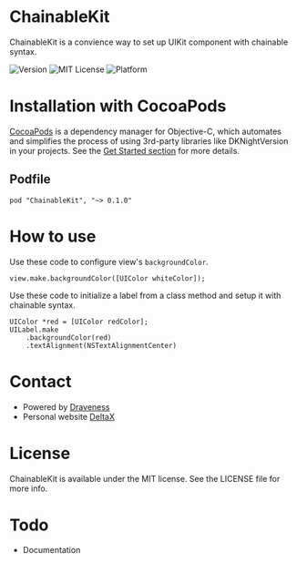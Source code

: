# ChainableKit
ChainableKit is a convience way to set up UIKit component with chainable syntax.

![Version](https://img.shields.io/badge/Pod-%20v0.1.0%20-or.svg)
![MIT License](https://img.shields.io/github/license/mashape/apistatus.svg)
![Platform](https://img.shields.io/badge/platform-%20iOS%20-lightgrey.svg)

# Installation with CocoaPods

[CocoaPods](https://cocoapods.org/) is a dependency manager for Objective-C, which automates and simplifies the process of using 3rd-party libraries like DKNightVersion in your projects. See the [Get Started section](https://cocoapods.org/#get_started) for more details.

## Podfile

```
pod "ChainableKit", "~> 0.1.0"
```

# How to use

Use these code to configure view's `backgroundColor`.

```objc
view.make.backgroundColor([UIColor whiteColor]);
```

Use these code to initialize a label from a class method and setup it with chainable syntax.

```objc
UIColor *red = [UIColor redColor];
UILabel.make
    .backgroundColor(red)
    .textAlignment(NSTextAlignmentCenter)
```

# Contact

- Powered by [Draveness](http://github.com/draveness)
- Personal website [DeltaX](http://deltax.me)

# License

ChainableKit is available under the MIT license. See the LICENSE file for more info.

# Todo

- Documentation
